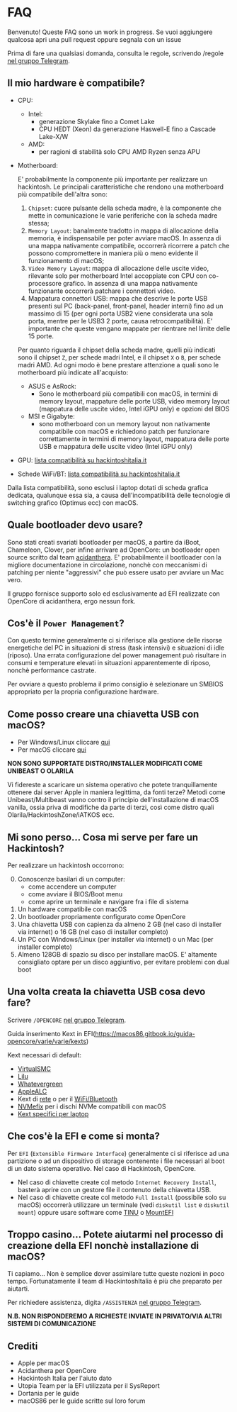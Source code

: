 # FAQ
Benvenuto! Queste FAQ sono un work in progress. Se vuoi aggiungere qualcosa apri una pull request oppure segnala con un issue

Prima di fare una qualsiasi domanda, consulta le regole, scrivendo /regole [nel gruppo Telegram](https://t.me/Hackintoshitalia).

## Il mio hardware è compatibile?

- CPU:
  - Intel:
      - generazione Skylake fino a Comet Lake
      - CPU HEDT (Xeon) da generazione Haswell-E fino a Cascade Lake-X/W
  - AMD:
      - per ragioni di stabilità solo CPU AMD Ryzen senza APU
 
- Motherboard:

    E' probabilmente la componente più importante per realizzare un hackintosh. Le principali caratteristiche che rendono una motherboard più compatibile dell'altra sono:
    1. `Chipset`: cuore pulsante della scheda madre, è la componente che mette in comunicazione le varie periferiche con la scheda madre stessa;
    2. `Memory Layout`: banalmente tradotto in mappa di allocazione della memoria, è indispensabile per poter avviare macOS. In assenza di una mappa nativamente compatibile, occorrerà ricorrere a patch che possono compromettere in maniera più o meno evidente il funzionamento di macOS;
    3. `Video Memory Layout`: mappa di allocazione delle uscite video, rilevante solo per motherboard Intel accoppiate con CPU con co-processore grafico. In assenza di una mappa nativamente funzionante occorrerà patchare i connettori video.
    4. Mappatura connettori USB: mappa che descrive le porte USB presenti sul PC (back-panel, front-panel, header interni) fino ad un massimo di 15 (per ogni porta USB2 viene considerata una sola porta, mentre per le USB3 2 porte, causa retrocompatibilità). E' importante che queste vengano mappate per rientrare nel limite delle 15 porte.

    Per quanto riguarda il chipset della scheda madre, quelli più indicati sono il chipset `Z`, per schede madri Intel, e il chipset `X` o `B`, per schede madri AMD.
    Ad ogni modo è bene prestare attenzione a quali sono le motherboard più indicate all'acquisto:
    
    - ASUS e AsRock:
      - Sono le motherboard più compatibili con macOS, in termini di memory layout, mappature delle porte USB, video memory layout (mappatura delle uscite video, Intel iGPU only) e opzioni del BIOS
    - MSI e Gigabyte:
      - sono motherboard con un memory layout non nativamente compatibile con macOS e richiedono patch per funzionare correttamente in termini di memory layout, mappatura delle porte USB e mappatura delle uscite video (Intel iGPU only)

- GPU: [lista compatibilità su hackintoshitalia.it](https://www.hackintoshitalia.it/guide/gpu-compatibility)
- Schede WiFi/BT: [lista compatibilità su hackintoshitalia.it](https://www.hackintoshitalia.it/guide/network-compatibility)

Dalla lista compatibilità, sono esclusi i laptop dotati di scheda grafica dedicata, qualunque essa sia, a causa dell'incompatibilità delle tecnologie di switching grafico (Optimus ecc) con macOS.

## Quale bootloader devo usare?

Sono stati creati svariati bootloader per macOS, a partire da iBoot, Chameleon, Clover, per infine arrivare ad OpenCore: un bootloader open source scritto dal team [acidanthera](https://github.com/acidanthera).
E' probabilmente il bootloader con la migliore documentazione in circolazione, nonchè con meccanismi di patching per niente "aggressivi" che può essere usato per avviare un Mac vero.

Il gruppo fornisce supporto solo ed esclusivamente ad EFI realizzate con OpenCore di acidanthera, ergo nessun fork. 

## Cos'è il `Power Management`?

Con questo termine generalmente ci si riferisce alla gestione delle risorse energetiche del PC in situazioni di stress (task intensivi) e situazioni di idle (riposo). Una errata configurazione del power management può risultare in consumi e temperature elevati in situazioni apparentemente di riposo, nonchè performance castrate.

Per ovviare a questo problema il primo consiglio è selezionare un SMBIOS appropriato per la propria configurazione hardware.

## Come posso creare una chiavetta USB con macOS?

- Per Windows/Linux cliccare [qui](https://www.hackintoshitalia.it/guide/usb-windows)
- Per macOS cliccare [qui](https://www.hackintoshitalia.it/guide/usb-mac)

**NON SONO SUPPORTATE DISTRO/INSTALLER MODIFICATI COME UNIBEAST O OLARILA**

Vi fidereste a scaricare un sistema operativo che potete tranquillamente ottenere dai server Apple in maniera legittima, da fonti terze?
Metodi come Unibeast/Multibeast vanno contro il principio dell'installazione di macOS vanilla, ossia priva di modifiche da parte di terzi, così come distro quali Olarila/HackintoshZone/iATKOS ecc.

## Mi sono perso... Cosa mi serve per fare un Hackintosh?
Per realizzare un hackintosh occorrono:

0. Conoscenze basilari di un computer:
   - come accendere un computer
   - come avviare il BIOS/Boot menu
   - come aprire un terminale e navigare fra i file di sistema
1. Un hardware compatibile con macOS
2. Un bootloader propriamente configurato come OpenCore
3. Una chiavetta USB con capienza da almeno 2 GB (nel caso di installer via internet) o 16 GB (nel caso di installer completo)
4. Un PC con Windows/Linux (per installer via internet) o un Mac (per installer completo)
5. Almeno 128GB di spazio su disco per installare macOS. E' altamente consigliato optare per un disco aggiuntivo, per evitare problemi con dual boot

## Una volta creata la chiavetta USB cosa devo fare?

Scrivere `/OPENCORE` [nel gruppo Telegram](https://t.me/Hackintoshitalia).

Guida inserimento Kext in EFI(https://macos86.gitbook.io/guida-opencore/varie/varie/kexts)

Kext necessari di default:
- [VirtualSMC](https://github.com/acidanthera/VirtualSMC/releases)
- [Lilu](https://github.com/acidanthera/Lilu/releases)
- [Whatevergreen](https://github.com/acidanthera/WhateverGreen/releases)
- [AppleALC](https://github.com/acidanthera/AppleALC/releases)
- Kext di [rete](https://dortania.github.io/OpenCore-Install-Guide/ktext.html#ethernet) o per il [WiFi/Bluetooth](https://dortania.github.io/OpenCore-Install-Guide/ktext.html#wifi-and-bluetooth)
- [NVMefix](https://github.com/acidanthera/NVMeFix/releases) per i dischi NVMe compatibili con macOS
- [Kext specifici per laptop](https://dortania.github.io/OpenCore-Install-Guide/ktext.html#laptop-specifics)

## Che cos'è la EFI e come si monta?

Per `EFI` (`Extensible Firmware Interface`) generalmente ci si riferisce ad una partizione o ad un dispositivo di storage contenente i file necessari al boot di un dato sistema operativo. Nel caso di Hackintosh, OpenCore.

- Nel caso di chiavette create col metodo `Internet Recovery Install`, basterà aprire con un gestore file il contenuto della chiavetta USB.
- Nel caso di chiavette create col metodo `Full Install` (possibile solo su macOS) occorrerà utilizzare un terminale (vedi `diskutil list` e `diskutil mount`) oppure usare software come [TINU](https://github.com/ITzTravelInTime/TINU) o [MountEFI](https://github.com/corpnewt/MountEFI)

## Troppo casino... Potete aiutarmi nel processo di creazione della EFI nonchè installazione di macOS?

Ti capiamo... Non è semplice dover assimilare tutte queste nozioni in poco tempo. Fortunatamente il team di HackintoshItalia è più che preparato per aiutarti.

Per richiedere assistenza, digita `/ASSISTENZA` [nel gruppo Telegram](https://t.me/Hackintoshitalia).

**N.B. NON RISPONDEREMO A RICHIESTE INVIATE IN PRIVATO/VIA ALTRI SISTEMI DI COMUNICAZIONE**

## Crediti

- Apple per macOS
- Acidanthera per OpenCore
- Hackintosh Italia per l'aiuto dato
- Utopia Team per la EFI utilizzata per il SysReport
- Dortania per le guide
- macOS86 per le guide scritte sul loro forum
